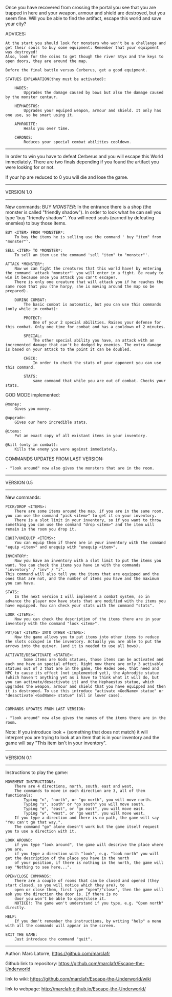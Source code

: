 Once you have recovered from  crossing the portal you see that you are trapped in here and your weapon, armour and shield are destroyed, but you seem fine.
Will you be able to find the artifact, escape this world and save your city?

ADVICES:

	At the start you should look for monsters who won't be a challange and get their souls to buy some equipment: Remember that your equipment was destroyed!
	Also, look for the coins to get though the river Styx and the keys to open doors, they are around the map.

	Before the final battle versus Cerberus, get a good equipment.

	STATUES EXPLANATION(they must be activated):

		HADES:
			Upgrades the damage caused by bows but also the damage caused by the monster centaur.

		HEPHAESTUS:
			Upgrades your equiped weapon, armour and shield. It only has one use, so be smart using it.

		APHRODITE:
			Heals you over time.

		CHRONOS:
			Reduces your special combat abilities cooldown.

________________________

In order to win you have to defeat Cerberus and you will escape this World immediately. There are two finals depending if you found the artifact you were looking for or not.

If your hp are reduced to 0 you will die and lose the game.	
____________
VERSION 1.0
____________

New commands:
	BUY *MONSTER*:
		In the entrance there is a shop (the monster is called "friendly shadow"). In order to look what he can sell you type 'buy "friendly shadow"'. You will need souls (earned by defeating enemies) to buy those items.

	BUY <ITEM> FROM *MONSTER*:
		To buy the items he is selling use the command ' buy "item" from "monster"'.

	SELL <ITEM> TO *MONSTER*:
		To sell an item use the command 'sell "item" to "monster"'.

	ATTACK *MONSTER*:
		Now we can fight the creatures that this world have! by entering the command 'attack "monster"' you will enter in a fight. Be ready to win it because once you attack you can't escape!.
		There is only one creature that will attack you if he reaches the same room that you (the harpy, she is moving around the map so be prepared).

		DURING COMBAT:
			The basic combat is automatic, but you can use this commands (only while in combat):

			PROTECT:
				One of your 2 special abilities. Raises your defense for this combat. Only one time for combat and has a cooldown of 2 minutes.

			SPECIAL:
				The other special ability you have, an attack with an incremented damage that can't be dodged by enemies. The extra damage is based on your attack to the point it can be doubled.

			CHECK:
				In order to check the stats of your opponent you can use this command.

			STATS:
				same command that while you are out of combat. Checks your stats.


GOD MODE implemented:

	@money:
		Gives you money.

	@upgrade:
		Gives our hero incredible stats.

	@items:
		Put an exact copy of all existant items in your inventory.

	@kill (only in combat):
		Kills the enemy you were against immediately.


COMMANDS UPDATES FROM LAST VERSION:

	- "look around" now also gives the monsters that are in the room.

____________
VERSION 0.5
____________

New commands:

	PICK/DROP <ITEMS>:
		There are some items around the map, if you are in the same room, you can use the command "pick <item>" to get it on your inventory.
		There is a slot limit in your inventory, so if you want to throw something you can use the command "drop <item>" and the item will remain in the room you drop it.

	EQUIP/UNEQUIP <ITEMS>:
		You can equip them if there are in your inventory with the command "equip <item>" and unequip with "unequip <item>".

	INVENTORY:
		Now you have an inventory with a slot limit to put the items you want. You can check the items you have in with the commands "inventory" / "inv" / "i".
	This command will also tell you the items that are equipped and the ones that are not, and the number of items you have and the maximum you can have.

	STATS:
		In the next version I will implement a combat system, so in advance the player now have stats that are modified with the items you have equipped. You can check your stats with the command "stats".

	LOOK <ITEMS>:
		Now you can check the description of the items there are in your inventory with the command "look <item>".
	
	PUT/GET <ITEMS> INTO OTHER <ITEMS>:
		Now the game allows you to put items into other items to reduce the slots occuped in the inventory. Actually you are able to put the arrows into the quiver. (and it is needed to use all bows).

	ACTIVATE/DESACTIVATE <STATUE>:
			Some items are Gods statues, those items can be activated and each one have an special effect. Right now there are only 3 activable statues out of 3 that are in the game, the Hades one, that need and NPC to cause its effect (not implemented yet), the Aphrodite statue (which haven't anything yet as i have to think what it will do, but you can activate/desactivate it) and the Hephaestus statue, which upgrades the weapon, armour and shield that you have equipped and then it is destroyed. To use this introduce "activate <GodName> statue" or "desactivate <GodName> statue" (all in lower case).


	COMMANDS UPDATES FROM LAST VERSION:

	- "look around" now also gives the names of the items there are in the room.


Note: If you introduce look + (something that does not match) it will interpret you are trying to look at an item that is in your inventory and the game will say "This item isn't in your inventory".

____________
VERSION 0.1
____________

Instructions to play the game:

	MOVEMENT INSTRUCTIONS:
		There are 4 directions, north, south, east and west,
		The commands to move in each direction are 3, all of them functionals:
			Typing "n", "north", or "go north", you will move north.
			Typing "s", south" or "go south" you will move south.
			Typing "e", "east", or "go east", you will move east.
			Typing "w", "west", or "go west", you will move west.
		If you type a direction and there is no path, the game will say "You can't go that way.".
		The command "go" alone doesn't work but the game itself request you to use a direction with it.

	LOOK AROUND:
		if you type "look around", the game will descrive the place where you are.
		if you type a direction with "look", e.g. "look north" you will get the description of the place you have in the north
		of your position, if there is nothing in the north, the game will say "Nothing to see here...".

	OPEN/CLOSE COMMANDS:
		There are a couple of rooms that can be closed and opened (they start closed, so you will notice which they are), to
		open or close them, first type "open"/"close", then the game will ask you the direction the door is. If there is no
		door you won't be able to open/close it.
		NOTICE!: The game won't understand if you type, e.g. "Open north" directly.

	HELP:
		If you don't remember the instructions, by writing "help" a menu with all the commands will appear in the screen.

	EXIT THE GAME:
		Just introduce the command "quit".

_________________________________________________________________

Author: Marc Latorre, https://github.com/marclafr

Github link to repository: https://github.com/marclafr/Escape-the-Underworld

link to wiki: https://github.com/marclafr/Escape-the-Underworld/wiki

link to webpage: http://marclafr.github.io/Escape-the-Underworld/